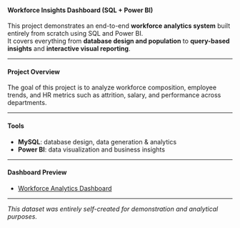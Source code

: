 #### Workforce Insights Dashboard (SQL + Power BI)
This project demonstrates an end-to-end **workforce analytics system** built entirely from scratch using SQL and Power BI.  
It covers everything from **database design and population** to **query-based insights** and **interactive visual reporting**.

---
#### Project Overview
The goal of this project is to analyze workforce composition, employee trends, and HR metrics such as attrition, salary, and performance across departments.

---
#### Tools

- **MySQL**: database design, data generation & analytics  
- **Power BI**: data visualization and business insights  
---
#### Dashboard Preview

- [Workforce Analytics Dashboard](https://drive.google.com/uc?export=view&id=1sZo9ZvgUHtMn-fSEtmIonf0grH2qUOUP)
---

*This dataset was entirely self-created for demonstration and analytical purposes.*

